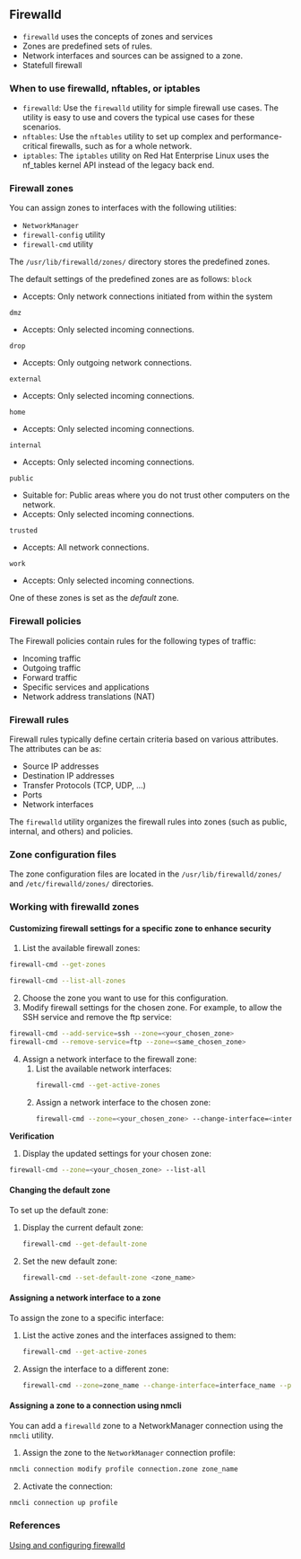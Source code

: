 ## Firewalld
- `firewalld` uses the concepts of zones and services
- Zones are predefined sets of rules.
- Network interfaces and sources can be assigned to a zone. 
- Statefull firewall

### When to use firewalld, nftables, or iptables
* `firewalld`: Use the `firewalld` utility for simple firewall use cases. The utility is easy to use and covers the typical use cases for these scenarios.
* `nftables`: Use the `nftables` utility to set up complex and performance-critical firewalls, such as for a whole network.
* `iptables`: The `iptables` utility on Red Hat Enterprise Linux uses the nf_tables kernel API instead of the legacy back end. 

### Firewall zones
You can assign zones to interfaces with the following utilities:

* `NetworkManager`
* `firewall-config` utility
* `firewall-cmd` utility

The `/usr/lib/firewalld/zones/` directory stores the predefined zones.

The default settings of the predefined zones are as follows:
`block`
* Accepts: Only network connections initiated from within the system

`dmz`
* Accepts: Only selected incoming connections.

`drop`
* Accepts: Only outgoing network connections.

`external`
* Accepts: Only selected incoming connections.

`home`
* Accepts: Only selected incoming connections.

`internal`
* Accepts: Only selected incoming connections.

`public`
* Suitable for: Public areas where you do not trust other computers on the network.
* Accepts: Only selected incoming connections.

`trusted`
* Accepts: All network connections.

`work`
* Accepts: Only selected incoming connections.

One of these zones is set as the _default_ zone.

### Firewall policies
The Firewall policies contain rules for the following types of traffic:

* Incoming traffic
* Outgoing traffic
* Forward traffic
* Specific services and applications
* Network address translations (NAT)


### Firewall rules

Firewall rules typically define certain criteria based on various attributes. The attributes can be as:

* Source IP addresses
* Destination IP addresses
* Transfer Protocols (TCP, UDP, …​)
* Ports
* Network interfaces

The `firewalld` utility organizes the firewall rules into zones (such as public, internal, and others) and policies. 


### Zone configuration files
The zone configuration files are located in the `/usr/lib/firewalld/zones/` and `/etc/firewalld/zones/` directories.

### Working with firewalld zones
#### Customizing firewall settings for a specific zone to enhance security

1. List the available firewall zones:
```bash
firewall-cmd --get-zones
```
```bash
firewall-cmd --list-all-zones
```
2. Choose the zone you want to use for this configuration.
3. Modify firewall settings for the chosen zone. For example, to allow the SSH service and remove the ftp service:
```bash
firewall-cmd --add-service=ssh --zone=<your_chosen_zone>
firewall-cmd --remove-service=ftp --zone=<same_chosen_zone>
```
4. Assign a network interface to the firewall zone:
    1. List the available network interfaces:
        ```bash
        firewall-cmd --get-active-zones
        ```
    2. Assign a network interface to the chosen zone:
        ```bash
        firewall-cmd --zone=<your_chosen_zone> --change-interface=<interface_name> --permanent
        ```
**Verification**
1. Display the updated settings for your chosen zone:
```bash
firewall-cmd --zone=<your_chosen_zone> --list-all
```

#### Changing the default zone
To set up the default zone:
1. Display the current default zone:
    ```bash
    firewall-cmd --get-default-zone
    ```
2. Set the new default zone:
    ```bash
    firewall-cmd --set-default-zone <zone_name>
    ```
#### Assigning a network interface to a zone
To assign the zone to a specific interface:
1. List the active zones and the interfaces assigned to them:
    ```bash
    firewall-cmd --get-active-zones
    ```
2. Assign the interface to a different zone:
    ```bash
    firewall-cmd --zone=zone_name --change-interface=interface_name --permanent
    ```
#### Assigning a zone to a connection using nmcli
You can add a `firewalld` zone to a NetworkManager connection using the `nmcli` utility.
1. Assign the zone to the `NetworkManager` connection profile:
```bash
nmcli connection modify profile connection.zone zone_name
```
2. Activate the connection:
```bash
nmcli connection up profile
```


### References
[Using and configuring firewalld](https://access.redhat.com/documentation/en-us/red_hat_enterprise_linux/9/html/configuring_firewalls_and_packet_filters/using-and-configuring-firewalld_firewall-packet-filters)

